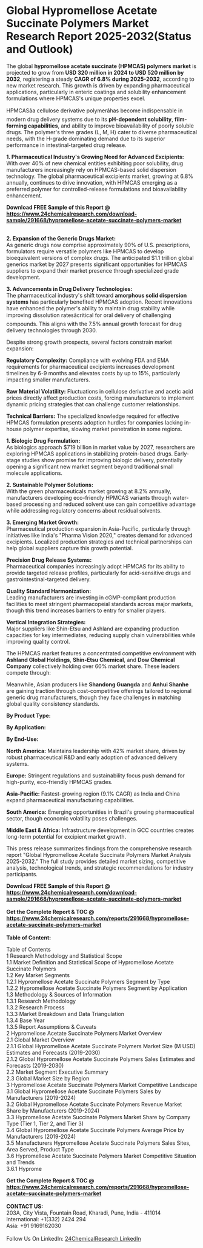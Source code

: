 <h1>Global Hypromellose Acetate Succinate Polymers Market Research Report 2025-2032(Status and Outlook)</h1><p>The global <strong>hypromellose acetate succinate (HPMCAS) polymers market</strong> is projected to grow from <strong>USD 320 million in 2024 to USD 520 million by 2032</strong>, registering a steady <strong>CAGR of 6.8% during 2025-2032</strong>, according to new market research. This growth is driven by expanding pharmaceutical applications, particularly in enteric coatings and solubility enhancement formulations where HPMCAS's unique properties excel.</p><p>HPMCASâa cellulose derivative polymerâhas become indispensable in modern drug delivery systems due to its <strong>pH-dependent solubility</strong>, <strong>film-forming capabilities</strong>, and ability to improve bioavailability of poorly soluble drugs. The polymer's three grades (L, M, H) cater to diverse pharmaceutical needs, with the H-grade dominating demand due to its superior performance in intestinal-targeted drug release.</p><p><strong>1. Pharmaceutical Industry's Growing Need for Advanced Excipients:</strong><br>
With over 40% of new chemical entities exhibiting poor solubility, drug manufacturers increasingly rely on HPMCAS-based solid dispersion technology. The global pharmaceutical excipients market, growing at 6.8% annually, continues to drive innovation, with HPMCAS emerging as a preferred polymer for controlled-release formulations and bioavailability enhancement.</p><div><b>Download FREE Sample of this Report @ 
            <a href="https://www.24chemicalresearch.com/download-sample/291668/hypromellose-acetate-succinate-polymers-market">
            https://www.24chemicalresearch.com/download-sample/291668/hypromellose-acetate-succinate-polymers-market</a></b></div><br><p><strong>2. Expansion of the Generic Drugs Market:</strong><br>
As generic drugs now comprise approximately 90% of U.S. prescriptions, formulators require versatile polymers like HPMCAS to develop bioequivalent versions of complex drugs. The anticipated $1.1 trillion global generics market by 2027 presents significant opportunities for HPMCAS suppliers to expand their market presence through specialized grade development.</p><p><strong>3. Advancements in Drug Delivery Technologies:</strong><br>
The pharmaceutical industry's shift toward <strong>amorphous solid dispersion systems</strong> has particularly benefited HPMCAS adoption. Recent innovations have enhanced the polymer's ability to maintain drug stability while improving dissolution ratesâcritical for oral delivery of challenging compounds. This aligns with the 7.5% annual growth forecast for drug delivery technologies through 2030.</p><p>Despite strong growth prospects, several factors constrain market expansion:</p><p><strong>Regulatory Complexity:</strong> Compliance with evolving FDA and EMA requirements for pharmaceutical excipients increases development timelines by 6-9 months and elevates costs by up to 15%, particularly impacting smaller manufacturers.</p><p><strong>Raw Material Volatility:</strong> Fluctuations in cellulose derivative and acetic acid prices directly affect production costs, forcing manufacturers to implement dynamic pricing strategies that can challenge customer relationships.</p><p><strong>Technical Barriers:</strong> The specialized knowledge required for effective HPMCAS formulation presents adoption hurdles for companies lacking in-house polymer expertise, slowing market penetration in some regions.</p><p><strong>1. Biologic Drug Formulation:</strong><br>
As biologics approach $719 billion in market value by 2027, researchers are exploring HPMCAS applications in stabilizing protein-based drugs. Early-stage studies show promise for improving biologic delivery, potentially opening a significant new market segment beyond traditional small molecule applications.</p><p><strong>2. Sustainable Polymer Solutions:</strong><br>
With the green pharmaceuticals market growing at 8.2% annually, manufacturers developing eco-friendly HPMCAS variants through water-based processing and reduced solvent use can gain competitive advantage while addressing regulatory concerns about residual solvents.</p><p><strong>3. Emerging Market Growth:</strong><br>
Pharmaceutical production expansion in Asia-Pacific, particularly through initiatives like India's "Pharma Vision 2020," creates demand for advanced excipients. Localized production strategies and technical partnerships can help global suppliers capture this growth potential.</p><p><strong>Precision Drug Release Systems:</strong><br>
    Pharmaceutical companies increasingly adopt HPMCAS for its ability to provide targeted release profiles, particularly for acid-sensitive drugs and gastrointestinal-targeted delivery.</p><p><strong>Quality Standard Harmonization:</strong><br>
    Leading manufacturers are investing in cGMP-compliant production facilities to meet stringent pharmacopeial standards across major markets, though this trend increases barriers to entry for smaller players.</p><p><strong>Vertical Integration Strategies:</strong><br>
    Major suppliers like Shin-Etsu and Ashland are expanding production capacities for key intermediates, reducing supply chain vulnerabilities while improving quality control.</p><p>The HPMCAS market features a concentrated competitive environment with <strong>Ashland Global Holdings</strong>, <strong>Shin-Etsu Chemical</strong>, and <strong>Dow Chemical Company</strong> collectively holding over 60% market share. These leaders compete through:</p><p>Meanwhile, Asian producers like <strong>Shandong Guangda</strong> and <strong>Anhui Shanhe</strong> are gaining traction through cost-competitive offerings tailored to regional generic drug manufacturers, though they face challenges in matching global quality consistency standards.</p><p><strong>By Product Type:</strong></p><p><strong>By Application:</strong></p><p><strong>By End-Use:</strong></p><p><strong>North America:</strong> Maintains leadership with 42% market share, driven by robust pharmaceutical R&amp;D and early adoption of advanced delivery systems.</p><p><strong>Europe:</strong> Stringent regulations and sustainability focus push demand for high-purity, eco-friendly HPMCAS grades.</p><p><strong>Asia-Pacific:</strong> Fastest-growing region (9.1% CAGR) as India and China expand pharmaceutical manufacturing capabilities.</p><p><strong>South America:</strong> Emerging opportunities in Brazil's growing pharmaceutical sector, though economic volatility poses challenges.</p><p><strong>Middle East &amp; Africa:</strong> Infrastructure development in GCC countries creates long-term potential for excipient market growth.</p><p>This press release summarizes findings from the comprehensive research report "Global Hypromellose Acetate Succinate Polymers Market Analysis 2025-2032." The full study provides detailed market sizing, competitive analysis, technological trends, and strategic recommendations for industry participants.</p><div><b>Download FREE Sample of this Report @ 
            <a href="https://www.24chemicalresearch.com/download-sample/291668/hypromellose-acetate-succinate-polymers-market">
            https://www.24chemicalresearch.com/download-sample/291668/hypromellose-acetate-succinate-polymers-market</a></b></div><br><div><b>Get the Complete Report & TOC @ 
            <a href="https://www.24chemicalresearch.com/reports/291668/hypromellose-acetate-succinate-polymers-market">
            https://www.24chemicalresearch.com/reports/291668/hypromellose-acetate-succinate-polymers-market</a></b></div><br>
            <b>Table of Content:</b><p>Table of Contents<br />
1 Research Methodology and Statistical Scope<br />
1.1 Market Definition and Statistical Scope of Hypromellose Acetate Succinate Polymers<br />
1.2 Key Market Segments<br />
1.2.1 Hypromellose Acetate Succinate Polymers Segment by Type<br />
1.2.2 Hypromellose Acetate Succinate Polymers Segment by Application<br />
1.3 Methodology & Sources of Information<br />
1.3.1 Research Methodology<br />
1.3.2 Research Process<br />
1.3.3 Market Breakdown and Data Triangulation<br />
1.3.4 Base Year<br />
1.3.5 Report Assumptions & Caveats<br />
2 Hypromellose Acetate Succinate Polymers Market Overview<br />
2.1 Global Market Overview<br />
2.1.1 Global Hypromellose Acetate Succinate Polymers Market Size (M USD) Estimates and Forecasts (2019-2030)<br />
2.1.2 Global Hypromellose Acetate Succinate Polymers Sales Estimates and Forecasts (2019-2030)<br />
2.2 Market Segment Executive Summary<br />
2.3 Global Market Size by Region<br />
3 Hypromellose Acetate Succinate Polymers Market Competitive Landscape<br />
3.1 Global Hypromellose Acetate Succinate Polymers Sales by Manufacturers (2019-2024)<br />
3.2 Global Hypromellose Acetate Succinate Polymers Revenue Market Share by Manufacturers (2019-2024)<br />
3.3 Hypromellose Acetate Succinate Polymers Market Share by Company Type (Tier 1, Tier 2, and Tier 3)<br />
3.4 Global Hypromellose Acetate Succinate Polymers Average Price by Manufacturers (2019-2024)<br />
3.5 Manufacturers Hypromellose Acetate Succinate Polymers Sales Sites, Area Served, Product Type<br />
3.6 Hypromellose Acetate Succinate Polymers Market Competitive Situation and Trends<br />
3.6.1 Hyprome</p><div><b>Get the Complete Report & TOC @ 
            <a href="https://www.24chemicalresearch.com/reports/291668/hypromellose-acetate-succinate-polymers-market">
            https://www.24chemicalresearch.com/reports/291668/hypromellose-acetate-succinate-polymers-market</a></b></div><br><b>CONTACT US:</b><br>
            203A, City Vista, Fountain Road, Kharadi, Pune, India - 411014<br>
            International: +1(332) 2424 294<br>
            Asia: +91 9169162030 <br><br>
            Follow Us On LinkedIn: <a href="https://www.linkedin.com/company/24chemicalresearch/">24ChemicalResearch LinkedIn</a>